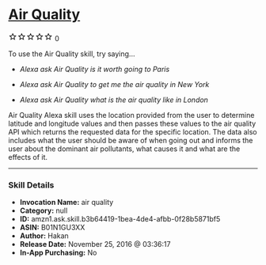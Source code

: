# [Air Quality](http://alexa.amazon.com/#skills/amzn1.ask.skill.b3b64419-1bea-4de4-afbb-0f28b5871bf5)
![0 stars](../../images/ic_star_border_black_18dp_1x.png)![0 stars](../../images/ic_star_border_black_18dp_1x.png)![0 stars](../../images/ic_star_border_black_18dp_1x.png)![0 stars](../../images/ic_star_border_black_18dp_1x.png)![0 stars](../../images/ic_star_border_black_18dp_1x.png) 0

To use the Air Quality skill, try saying...

* *Alexa ask Air Quality is it worth going to Paris*

* *Alexa ask Air Quality to get me the air quality in New York*

* *Alexa ask Air Quality what is the air quality like in London*

Air Quality Alexa skill uses the location provided from the user to determine latitude and longitude values and then passes these values to the air quality API which returns the requested data for the specific location. The data also includes what the user should be aware of when going out and informs the user about the dominant air pollutants, what causes it and what are the effects of it.

***

### Skill Details

* **Invocation Name:** air quality
* **Category:** null
* **ID:** amzn1.ask.skill.b3b64419-1bea-4de4-afbb-0f28b5871bf5
* **ASIN:** B01N1GU3XX
* **Author:** Hakan
* **Release Date:** November 25, 2016 @ 03:36:17
* **In-App Purchasing:** No
